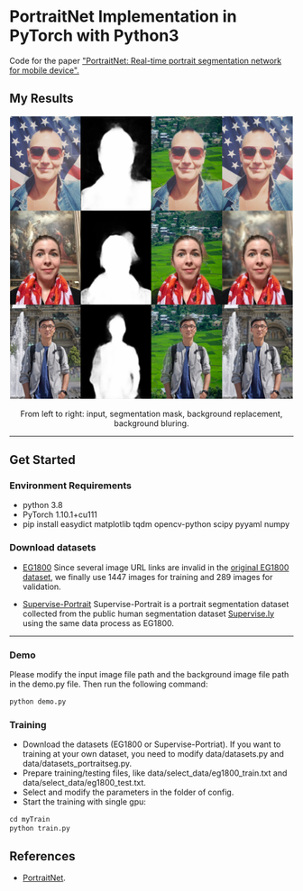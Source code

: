 # PortraitNet Implementation in PyTorch with Python3

Code for the paper ["PortraitNet: Real-time portrait segmentation network for mobile device".](https://www.sciencedirect.com/science/article/pii/S0097849319300305)


## My Results

<div align="center">
<img src="figures/my_results.png" width="800px"/>
<p> From left to right: input, segmentation mask, background replacement, background bluring.</p>
</div>

---
## Get Started

### Environment Requirements
- python 3.8
- PyTorch 1.10.1+cu111
- pip install easydict matplotlib tqdm opencv-python scipy pyyaml numpy


### Download datasets
- [EG1800](https://pan.baidu.com/s/1myEBdEmGz6ufniU3i1e6Uw) Since several image URL links are invalid in the [original EG1800 dataset](http://xiaoyongshen.me/webpage_portrait/index.html), we finally use 1447 images for training and 289 images for validation. 

- [Supervise-Portrait](https://pan.baidu.com/s/1uBtCsLj156e_iy3DtkvjQQ) Supervise-Portrait is a portrait segmentation dataset collected from the public human segmentation dataset [Supervise.ly](https://supervise.ly/) using the same data process as EG1800.

---

### Demo
Please modify the input image file path and the background image file path in the demo.py file. Then run the following command:
```bash
python demo.py
```

### Training
- Download the datasets (EG1800 or Supervise-Portriat). If you want to training at your own dataset, you need to modify data/datasets.py and data/datasets_portraitseg.py.
- Prepare training/testing files, like data/select_data/eg1800_train.txt and data/select_data/eg1800_test.txt.
- Select and modify the parameters in the folder of config.
- Start the training with single gpu:
```
cd myTrain
python train.py
```

## References
- [PortraitNet](https://github.com/dong-x16/PortraitNet).